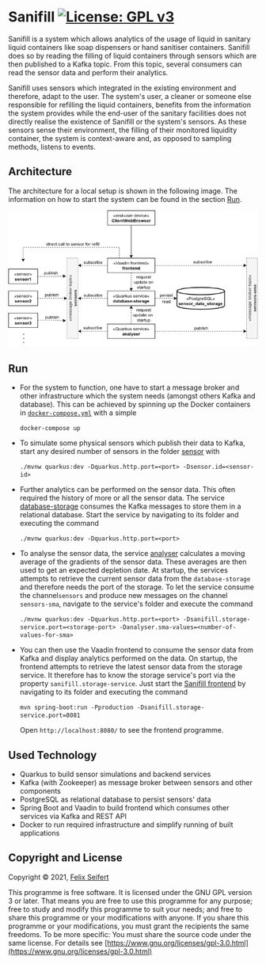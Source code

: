 # Sanifill [![License: GPL v3](https://img.shields.io/badge/License-GPLv3-blue.svg)](https://www.gnu.org/licenses/gpl-3.0)

Sanifill is a system which allows analytics of the usage of liquid in sanitary liquid containers like soap dispensers or 
hand sanitiser containers. Sanifill does so by reading the filling of liquid containers through sensors which are then 
published to a Kafka topic. From this topic, several consumers can read the sensor data and perform their analytics.

Sanifill uses sensors which integrated in the existing environment and therefore, adapt to the user. The system's user, 
a cleaner or someone else responsible for refilling the liquid containers, benefits from the information the system 
provides while the end-user of the sanitary facilities does not directly realise the existence of Sanifill or the 
system's sensors. As these sensors sense their environment, the filling of their monitored liquidity container, the 
system is context-aware and, as opposed to sampling methods, listens to events.

## Architecture

The architecture for a local setup is shown in the following image. The information on how to start the system can be 
found in the section [Run](#run).

![Architecture](architecture/architecture.png)

## Run

* For the system to function, one have to start a message broker and other infrastructure which the system needs 
  (amongst others Kafka and database). This can be achieved by spinning up the Docker containers in 
  [`docker-compose.yml`](infrastructure/docker-compose.yml) with a simple
  ```shell script
  docker-compose up
  ```
* To simulate some physical sensors which publish their data to Kafka, start any desired number of sensors in the folder 
  [sensor](sensor) with 
  ```shell script
  ./mvnw quarkus:dev -Dquarkus.http.port=<port> -Dsensor.id=<sensor-id>
  ```
* Further analytics can be performed on the sensor data. This often required the history of more or all the sensor data. 
  The service [database-storage](database-storage) consumes the Kafka messages to store them in a relational database. 
  Start the service by navigating to its folder and executing the command 
  ```shell script
  ./mvnw quarkus:dev -Dquarkus.http.port=<port>
  ```
* To analyse the sensor data, the service [analyser](analyser) calculates a moving average of the gradients of the 
  sensor data. These averages are then used to get an expected depletion date. At startup, the services attempts to 
  retrieve the current sensor data from the `database-storage` and therefore needs the port of the storage. To let the 
  service consume the channel`sensors` and produce new messages on the channel `sensors-sma`, navigate to the service's 
  folder and execute the command
  ```shell script
  ./mvnw quarkus:dev -Dquarkus.http.port=<port> -Dsanifill.storage-service.port=<storage-port> -Danalyser.sma-values=<number-of-values-for-sma>
  ```
* You can then use the Vaadin frontend to consume the sensor data from Kafka and display analytics performed on the 
  data. On startup, the frontend attempts to retrieve the latest sensor data from the storage service. It therefore has 
  to know the storage service's port via the property `sanifill.storage-service`. Just start the 
  [Sanifill frontend](frontend) by navigating to its folder and executing the command
  ```shell script
  mvn spring-boot:run -Pproduction -Dsanifill.storage-service.port=8081
  ```
  Open `http://localhost:8080/` to see the frontend programme.

## Used Technology

* Quarkus to build sensor simulations and backend services
* Kafka (with Zookeeper) as message broker between sensors and other components
* PostgreSQL as relational database to persist sensors' data
* Spring Boot and Vaadin to build frontend which consumes other services via Kafka and REST API
* Docker to run required infrastructure and simplify running of built applications

## Copyright and License

Copyright © 2021, [Felix Seifert](https://www.felix-seifert.com/)

This programme is free software. It is licensed under the GNU GPL version 3 or later. That means you are free to use 
this programme for any purpose; free to study and modify this programme to suit your needs; and free to share this 
programme or your modifications with anyone. If you share this programme or your modifications, you must grant the 
recipients the same freedoms. To be more specific: You must share the source code under the same license.
For details see [https://www.gnu.org/licenses/gpl-3.0.html](https://www.gnu.org/licenses/gpl-3.0.html)